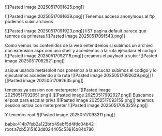 

![[Pasted image 20250517091625.png]]

![[Pasted image 20250517091639.png]]
Tenemos acceso anonymous al ftp
podemos subir archivos


 ![[Pasted image 20250517091923.png]]
IIS7 pagina default parece que tenmos de primeras ![[Pasted image 20250517091543.png]]

Como vemos los contenidos de la web entendemos si subimos un archivo con extension aspx con una shell y accedemos a la ruta ejecutara el codigo ![[Pasted image 20250517092118.png]]
creamos el payload a subir ![[Pasted image 20250517092521.png]]

asique usando metasploit nos ponemos a la escucha 
subimos el codigo y lo ejecutamos accediendo a la ruta
![[Pasted image 20250517092629.png]]
![[Pasted image 20250517092635.png]]

tenemos ya session con meterpreter
![[Pasted image 20250517092651.png]]
![[Pasted image 20250517092927.png]]
Buscamos el post para escalar privs
![[Pasted image 20250517093159.png]]
tenemos session activa con meterpreter
![[Pasted image 20250517093259.png]]

Y tenemos root ![[Pasted image 20250517093311.png]]





babis:414b7feb2a122bfb49ebf5d4fdc04b42
root:a7cb5315163dd024405c53916b84b786
